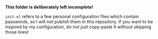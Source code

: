 **This folder is deliberately left incomplete!**

`init.el` refers to a few personal configuration files which contain passwords, so I *will not* publish them in this repository. If you want to be inspired by my configuration, *do not* just copy-paste it without skipping those lines!